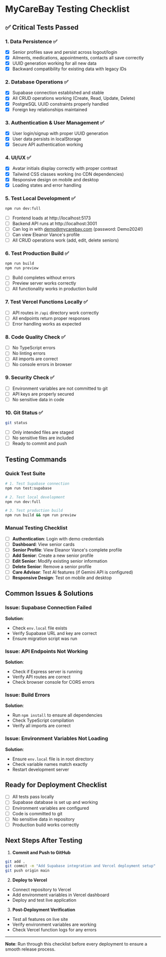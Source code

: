 # MyCareBay Testing Checklist

## ✅ Critical Tests Passed

### 1. **Data Persistence** ✅
- [x] Senior profiles save and persist across logout/login
- [x] Ailments, medications, appointments, contacts all save correctly
- [x] UUID generation working for all new data
- [x] Backward compatibility for existing data with legacy IDs

### 2. **Database Operations** ✅
- [x] Supabase connection established and stable
- [x] All CRUD operations working (Create, Read, Update, Delete)
- [x] PostgreSQL UUID constraints properly handled
- [x] Foreign key relationships maintained

### 3. **Authentication & User Management** ✅
- [x] User login/signup with proper UUID generation
- [x] User data persists in localStorage
- [x] Secure API authentication working

### 4. **UI/UX** ✅
- [x] Avatar initials display correctly with proper contrast
- [x] Tailwind CSS classes working (no CDN dependencies)
- [x] Responsive design on mobile and desktop
- [x] Loading states and error handling

### 5. **Test Local Development** ✅
```bash
npm run dev:full
```
- [ ] Frontend loads at http://localhost:5173
- [ ] Backend API runs at http://localhost:3001
- [ ] Can log in with demo@mycarebay.com (password: Demo2024!)
- [ ] Can view Eleanor Vance's profile
- [ ] All CRUD operations work (add, edit, delete seniors)

### 6. **Test Production Build** ✅
```bash
npm run build
npm run preview
```
- [ ] Build completes without errors
- [ ] Preview server works correctly
- [ ] All functionality works in production build

### 7. **Test Vercel Functions Locally** ✅
- [ ] API routes in `/api` directory work correctly
- [ ] All endpoints return proper responses
- [ ] Error handling works as expected

### 8. **Code Quality Check** ✅
- [ ] No TypeScript errors
- [ ] No linting errors
- [ ] All imports are correct
- [ ] No console errors in browser

### 9. **Security Check** ✅
- [ ] Environment variables are not committed to git
- [ ] API keys are properly secured
- [ ] No sensitive data in code

### 10. **Git Status** ✅
```bash
git status
```
- [ ] Only intended files are staged
- [ ] No sensitive files are included
- [ ] Ready to commit and push

## Testing Commands

### Quick Test Suite
```bash
# 1. Test Supabase connection
npm run test:supabase

# 2. Test local development
npm run dev:full

# 3. Test production build
npm run build && npm run preview
```

### Manual Testing Checklist
- [ ] **Authentication**: Login with demo credentials
- [ ] **Dashboard**: View senior cards
- [ ] **Senior Profile**: View Eleanor Vance's complete profile
- [ ] **Add Senior**: Create a new senior profile
- [ ] **Edit Senior**: Modify existing senior information
- [ ] **Delete Senior**: Remove a senior profile
- [ ] **Care Advisor**: Test AI features (if Gemini API is configured)
- [ ] **Responsive Design**: Test on mobile and desktop

## Common Issues & Solutions

### Issue: Supabase Connection Failed
**Solution**: 
- Check `env.local` file exists
- Verify Supabase URL and key are correct
- Ensure migration script was run

### Issue: API Endpoints Not Working
**Solution**:
- Check if Express server is running
- Verify API routes are correct
- Check browser console for CORS errors

### Issue: Build Errors
**Solution**:
- Run `npm install` to ensure all dependencies
- Check TypeScript compilation
- Verify all imports are correct

### Issue: Environment Variables Not Loading
**Solution**:
- Ensure `env.local` file is in root directory
- Check variable names match exactly
- Restart development server

## Ready for Deployment Checklist

- [ ] All tests pass locally
- [ ] Supabase database is set up and working
- [ ] Environment variables are configured
- [ ] Code is committed to git
- [ ] No sensitive data in repository
- [ ] Production build works correctly

## Next Steps After Testing

1. **Commit and Push to GitHub**
```bash
git add .
git commit -m "Add Supabase integration and Vercel deployment setup"
git push origin main
```

2. **Deploy to Vercel**
- Connect repository to Vercel
- Add environment variables in Vercel dashboard
- Deploy and test live application

3. **Post-Deployment Verification**
- Test all features on live site
- Verify environment variables are working
- Check Vercel function logs for any errors

---

**Note**: Run through this checklist before every deployment to ensure a smooth release process.
